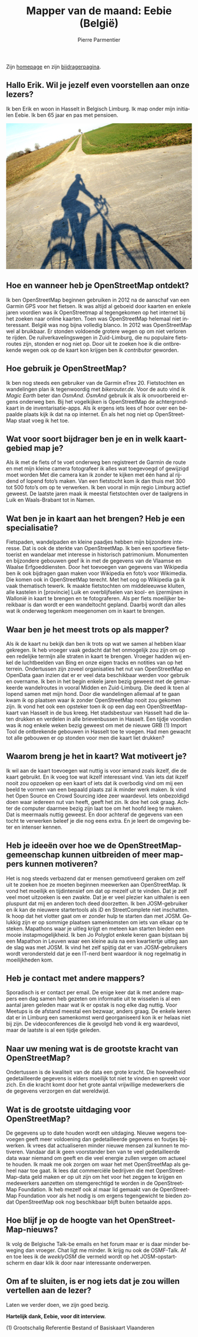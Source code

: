 ﻿---
title: "Mapper van de maand: Eebie (België)"
featured: 20210306T170422.JPG
layout: post
category: motm
author: Pierre Parmentier
lang: nl
---

Zijn [homepage](https://www.openstreetmap.org/user/Eebie) en zijn [bijdragerpagina](https://hdyc.neis-one.org/?Eebie).

## Hallo Erik. Wil je jezelf even voorstellen aan onze lezers?
Ik ben Erik en woon in Hasselt in Belgisch Limburg. Ik map onder mijn initialen Eebie. Ik ben 65 jaar en pas met pensioen.

![Image](20210306T170422.JPG "icon")

## Hoe en wanneer heb je OpenStreetMap ontdekt?
Ik ben OpenStreetMap beginnen gebruiken in 2012 na de aanschaf van een Garmin GPS voor het fietsen. Ik was altijd al geboeid door kaarten en enkele jaren voordien was ik OpenStreetmap al tegengekomen op het internet bij het zoeken naar online kaarten. Toen was OpenStreetMap helemaal niet interessant. België was nog bijna volledig blanco. In 2012 was OpenStreetMap wel al bruikbaar. Er stonden voldoende grotere wegen op om niet verloren te rijden. De ruilverkavelingswegen in Zuid-Limburg, die nu populaire fietsroutes zijn, stonden er nog niet op. Door uit te zoeken hoe ik die ontbrekende wegen ook op de kaart kon krijgen ben ik *contributor* geworden.  

## Hoe gebruik je OpenStreetMap?
Ik ben nog steeds een gebruiker van de Garmin eTrex 20. Fietstochten en wandelingen plan ik tegenwoordig met *bikerouter.de*. Voor de auto vind ik *Magic Earth* beter dan *OsmAnd*. *OsmAnd* gebruik ik als ik onvoorbereid ergens onderweg ben. Bij het vogelkijken is OpenStreetMap de achtergrondkaart in de inventarisatie-apps. Als ik ergens iets lees of hoor over een bepaalde plaats kijk ik dat na op internet. En als het nog niet op OpenStreetMap staat voeg ik het toe.

## Wat voor soort bijdrager ben je en in welk kaartgebied map je?
Als ik met de fiets of te voet onderweg ben registreert de Garmin de route en met mijn kleine camera fotografeer ik alles wat toegevoegd of gewijzigd moet worden Met die camera kan ik zonder te kijken met één hand al rijdend of lopend foto’s maken. Van een fietstocht kom ik dan thuis met 300 tot 500 foto’s om op te verwerken. Ik ben vooral in mijn regio Limburg actief geweest. De laatste jaren maak ik meestal fietstochten over de taalgrens in Luik en Waals-Brabant tot in Namen. 

## Wat ben je in kaart aan het brengen? Heb je een specialisatie?
Fietspaden, wandelpaden en kleine paadjes hebben mijn bijzondere interesse. Dat is ook de sterkte van OpenStreetMap. Ik ben een sportieve fietstoerist en wandelaar met interesse in historisch patrimonium. Monumenten en bijzondere gebouwen geef ik in met de gegevens van de Vlaamse en Waalse Erfgoeddiensten. Door het toevoegen van gegevens van Wikipedia ben ik ook bijdragen gaan maken voor Wikipedia en foto’s voor Wikimedia. Die komen ook in OpenStreetMap terecht. Met het oog op Wikipedia ga ik vaak thematisch tewerk. Ik maakte fietstochten om middeleeuwse kluiten, alle kastelen in \[provincie\] Luik en overblijfselen van kool- en ijzermijnen in Wallonië in kaart te brengen en te fotograferen. Als per fiets moeilijker bereikbaar is dan wordt er een wandeltocht gepland. Daarbij wordt dan alles wat ik onderweg tegenkom meegenomen om in kaart te brengen.

## Waar ben je het meest trots op als mapper?
Als ik de kaart nu bekijk dan ben ik trots op wat we samen al hebben klaar gekregen. Ik heb vroeger vaak gedacht dat het onmogelijk zou zijn om op een redelijke termijn alle straten in kaart te brengen. Vroeger hadden wij enkel de luchtbeelden van Bing en onze eigen tracks en notities van op het terrein. Ondertussen zijn zoveel organisaties het nut van OpenStreetMap en OpenData gaan inzien dat er er veel data beschikbaar werden voor gebruik en overname. 
Ik ben in het begin enkele jaren bezig geweest met de gemarkeerde wandelroutes in vooral Midden en Zuid-Limburg. Die deed ik toen al lopend samen met mijn hond. Door die wandelingen allemaal af te gaan kwam ik op plaatsen waar ik zonder OpenStreetMap nooit zou gekomen zijn. 
Ik vond het ook een opsteker toen ik op een dag een OpenStreetMap-kaart van Hasselt in de bus kreeg. Het stadsbestuur van Hasselt had die laten drukken en verdelen in alle brievenbussen in Hasselt. Een tijdje voordien was ik nog enkele weken bezig geweest om met de nieuwe GRB (1) Import Tool de ontbrekende gebouwen in Hasselt toe te voegen. Had men gewacht tot alle gebouwen er op stonden voor men die kaart liet drukken?

## Waarom breng je het in kaart? Wat motiveert je?
Ik wil aan de kaart toevoegen wat nuttig is voor iemand zoals ikzelf, die de kaart gebruikt. En ik voeg toe wat ikzelf interessant vind. Van iets dat ikzelf nooit zou opzoeken op een kaart of iets dat ik overbodig vind om mij een beeld te vormen van een bepaald plaats zal ik minder werk maken. 
Ik vind het Open Source en Crowd Sourcing idee zeer waardevol. Iets onbezoldigd doen waar iedereen nut van heeft, geeft het zin.
Ik doe het ook graag. Achter de computer daarmee bezig zijn laat toe om het hoofd leeg te maken. Dat is meermaals nuttig geweest. En door achteraf de gegevens van een tocht te verwerken beleef je die nog eens extra. En je leert de omgeving beter en intenser kennen. 

## Heb je ideeën over hoe we de OpenStreetMap-gemeenschap kunnen uitbreiden of meer mappers kunnen motiveren?
Het is nog steeds verbazend dat er mensen gemotiveerd geraken om zelf uit te zoeken hoe ze moeten beginnen meewerken aan OpenStreetMap. Ik vond het moeilijk en tijdintensief om dat op mezelf uit te vinden. Dat je zelf veel moet uitzoeken is een zwakte. Dat je er veel plezier kan uithalen is een pluspunt dat mij en anderen toch deed doorzetten. 
Ik ben JOSM-gebruiker en ik kan de nieuwere startertools als iD en StreetComplete niet inschatten. Ik hoop dat het vlotter gaat om er zonder hulp te starten dan met JOSM. Gelukkig zijn er op sommige plaatsen samenkomsten om iets van elkaar op te steken. Mapathons waar je uitleg krijgt en meteen kan starten bieden een mooie instapmogelijkheid. Ik ben Jo Polyglot enkele keren gaan bijstaan bij een Mapathon in Leuven waar een kleine aula na een kwartiertje uitleg aan de slag was met JOSM. Ik vind het zelf spijtig dat er van JOSM-gebruikers wordt verondersteld dat je een IT-nerd bent waardoor ik nog regelmatig in moeilijkheden kom. 

## Heb je contact met andere mappers?
Sporadisch is er contact per email. De enige keer dat ik met andere mappers een dag samen heb gezeten om informatie uit te wisselen is al een aantal jaren geleden maar wat ik er opstak is nog elke dag nuttig. Voor Meetups is de afstand meestal een bezwaar, anders graag. De enkele keren dat er in Limburg een samenkomst werd georganiseerd kon ik er helaas niet bij zijn. De videoconferences die ik gevolgd heb vond ik erg waardevol, maar de laatste is al een tijdje geleden. 

## Naar uw mening wat is de grootste kracht van OpenStreetMap?
Ondertussen is de kwaliteit van de data een grote kracht. Die hoeveelheid gedetailleerde gegevens is elders moeilijk tot niet te vinden en spreekt voor zich. En die kracht komt door het grote aantal vrijwillige medewerkers die de gegevens verzorgen en dat wereldwijd. 

## Wat is de grootste uitdaging voor OpenStreetMap?
De gegevens up to date houden wordt een uitdaging. Nieuwe wegens toevoegen geeft meer voldoening dan gedetailleerde gegevens en foutjes bijwerken. Ik vrees dat actualiseren minder nieuwe mensen zal kunnen te motiveren. Vandaar dat ik geen voorstander ben van te veel gedetailleerde data waar niemand om geeft en die veel energie zullen vergen om actueel te houden. 
Ik maak me ook zorgen om waar het met OpenStreetMap als geheel naar toe gaat. Ik lees dat commerciële bedrijven die met OpenStreetMap-data geld maken er op uit zijn om het voor het zeggen te krijgen en medewerkers aanzetten om stemgerechtigd te worden in de OpenStreetMap Foundation. Ik heb mezelf ook al maar lid gemaakt van de OpenStreetMap Foundation voor als het nodig is om ergens tegengewicht te bieden zodat OpenStreetMap ook nog beschikbaar blijft buiten betaalde apps. 

## Hoe blijf je op de hoogte van het OpenStreetMap-nieuws?
Ik volg de Belgische Talk-be emails en het forum maar er is daar minder beweging dan vroeger. Chat ligt me minder. Ik krijg nu ook de OSMF-Talk. Af en toe lees ik de *weeklyOSM* die vermeld wordt op het JOSM-opstartscherm en daar klik ik door naar interessante onderwerpen. 

## Om af te sluiten, is er nog iets dat je zou willen vertellen aan de lezer?
Laten we verder doen, we zijn goed bezig.

**Hartelijk dank, Eebie, voor dit interview.**

(1) Grootschalig Referentie Bestand of Basiskaart Vlaanderen

